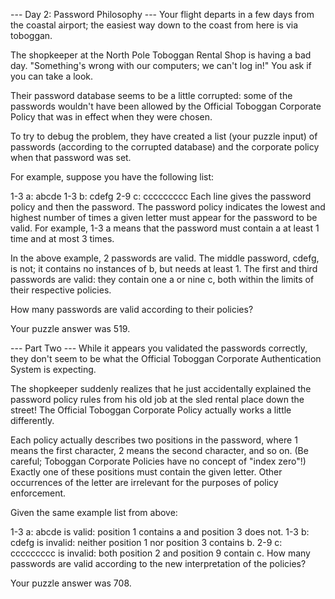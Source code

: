 --- Day 2: Password Philosophy ---
Your flight departs in a few days from the coastal airport; the easiest way down
to the coast from here is via toboggan.

The shopkeeper at the North Pole Toboggan Rental Shop is having a bad day.
"Something's wrong with our computers; we can't log in!" You ask if you can take
a look.

Their password database seems to be a little corrupted: some of the passwords
wouldn't have been allowed by the Official Toboggan Corporate Policy that was in
effect when they were chosen.

To try to debug the problem, they have created a list (your puzzle input) of
passwords (according to the corrupted database) and the corporate policy when
that password was set.

For example, suppose you have the following list:

1-3 a: abcde
1-3 b: cdefg
2-9 c: ccccccccc
Each line gives the password policy and then the password. The password policy
indicates the lowest and highest number of times a given letter must appear for
the password to be valid. For example, 1-3 a means that the password must
contain a at least 1 time and at most 3 times.

In the above example, 2 passwords are valid. The middle password, cdefg, is not;
it contains no instances of b, but needs at least 1. The first and third
passwords are valid: they contain one a or nine c, both within the limits of
their respective policies.

How many passwords are valid according to their policies?

Your puzzle answer was 519.

--- Part Two ---
While it appears you validated the passwords correctly, they don't seem to be
what the Official Toboggan Corporate Authentication System is expecting.

The shopkeeper suddenly realizes that he just accidentally explained the
password policy rules from his old job at the sled rental place down the street!
The Official Toboggan Corporate Policy actually works a little differently.

Each policy actually describes two positions in the password, where 1 means the
first character, 2 means the second character, and so on. (Be careful; Toboggan
Corporate Policies have no concept of "index zero"!) Exactly one of these
positions must contain the given letter. Other occurrences of the letter are
irrelevant for the purposes of policy enforcement.

Given the same example list from above:

1-3 a: abcde is valid: position 1 contains a and position 3 does not.
1-3 b: cdefg is invalid: neither position 1 nor position 3 contains b.
2-9 c: ccccccccc is invalid: both position 2 and position 9 contain c.
How many passwords are valid according to the new interpretation of the
policies?

Your puzzle answer was 708.
